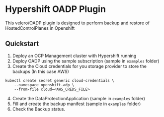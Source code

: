 # Hypershift OADP Plugin

This velero/OADP plugin is designed to perform backup and restore of HostedControlPlanes in Openshift

## Quickstart

1. Deploy an OCP Management cluster with Hypershift running
2. Deploy OADP using the sample subscription (sample in `examples` folder)
3. Create the Cloud credentials for you storage provider to store the backups (In this case AWS)
```
kubectl create secret generic cloud-credentials \
    --namespace openshift-adp \
    --from-file cloud=<AWS_CREDS_FILE>
```
4. Create the DataProtectionApplication (sample in `examples` folder)
5. Fill and create the backup manifest (sample in `examples` folder)
6. Check the Backup status.